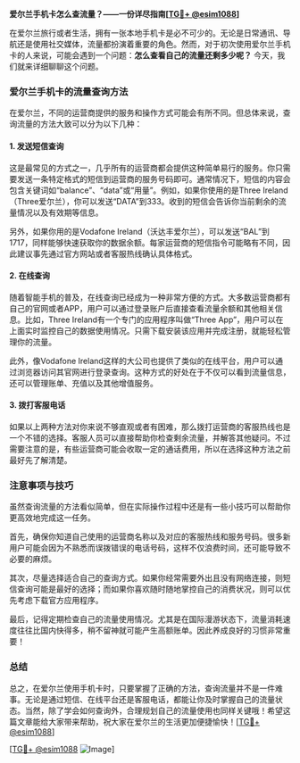 **爱尔兰手机卡怎么查流量？——一份详尽指南[[TG💪+ @esim1088](https://t.me/s/esim1088)]**

在爱尔兰旅行或者生活，拥有一张本地手机卡是必不可少的。无论是日常通讯、导航还是使用社交媒体，流量都扮演着重要的角色。然而，对于初次使用爱尔兰手机卡的人来说，可能会遇到一个问题：**怎么查看自己的流量还剩多少呢？** 今天，我们就来详细聊聊这个问题。

### 爱尔兰手机卡的流量查询方法

在爱尔兰，不同的运营商提供的服务和操作方式可能会有所不同。但总体来说，查询流量的方法大致可以分为以下几种：

#### 1. 发送短信查询
这是最常见的方式之一，几乎所有的运营商都会提供这种简单易行的服务。你只需要发送一条特定格式的短信到运营商的服务号码即可。通常情况下，短信的内容会包含关键词如“balance”、“data”或“用量”。例如，如果你使用的是Three Ireland（Three爱尔兰），你可以发送“DATA”到333。收到的短信会告诉你当前剩余的流量情况以及有效期等信息。

另外，如果你用的是Vodafone Ireland（沃达丰爱尔兰），可以发送“BAL”到1717，同样能够快速获取你的数据余额。每家运营商的短信指令可能略有不同，因此建议事先通过官方网站或者客服热线确认具体格式。

#### 2. 在线查询
随着智能手机的普及，在线查询已经成为一种非常方便的方式。大多数运营商都有自己的官网或者APP，用户可以通过登录账户后直接查看流量余额和其他相关信息。比如，Three Ireland有一个专门的应用程序叫做“Three App”，用户可以在上面实时监控自己的数据使用情况。只需下载安装该应用并完成注册，就能轻松管理你的流量。

此外，像Vodafone Ireland这样的大公司也提供了类似的在线平台，用户可以通过浏览器访问其官网进行登录查询。这种方式的好处在于不仅可以看到流量信息，还可以管理账单、充值以及其他增值服务。

#### 3. 拨打客服电话
如果以上两种方法对你来说不够直观或者有困难，那么拨打运营商的客服热线也是一个不错的选择。客服人员可以直接帮助你检查剩余流量，并解答其他疑问。不过需要注意的是，有些运营商可能会收取一定的通话费用，所以在选择这种方法之前最好先了解清楚。

### 注意事项与技巧

虽然查询流量的方法看似简单，但在实际操作过程中还是有一些小技巧可以帮助你更高效地完成这一任务。

首先，确保你知道自己使用的运营商名称以及对应的客服热线和服务号码。很多新用户可能会因为不熟悉而误拨错误的电话号码，这样不仅浪费时间，还可能导致不必要的麻烦。

其次，尽量选择适合自己的查询方式。如果你经常需要外出且没有网络连接，则短信查询可能是最好的选择；而如果你喜欢随时随地掌控自己的消费状况，则可以优先考虑下载官方应用程序。

最后，记得定期检查自己的流量使用情况。尤其是在国际漫游状态下，流量消耗速度往往比国内快得多，稍不留神就可能产生高额账单。因此养成良好的习惯非常重要！

### 总结

总之，在爱尔兰使用手机卡时，只要掌握了正确的方法，查询流量并不是一件难事。无论是通过短信、在线平台还是客服电话，都能让你及时掌握自己的流量状态。当然，除了学会如何查询外，合理规划自己的流量使用也同样关键哦！希望这篇文章能给大家带来帮助，祝大家在爱尔兰的生活更加便捷愉快！[[TG💪+ @esim1088](https://t.me/s/esim1088)]

[[TG💪+ @esim1088](https://t.me/s/esim1088) ![Image](https://i.postimg.cc/4NQfJmqS/Snipaste-2025-05-13-00-14-12.png)]